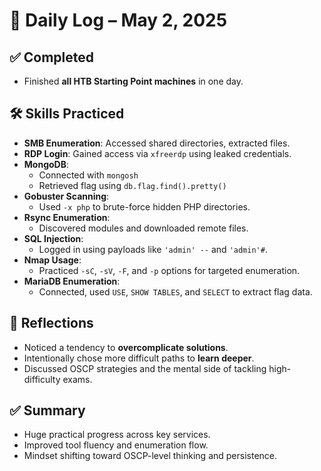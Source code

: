 # 🧠 Daily Log – May 2, 2025

## ✅ Completed
- Finished **all HTB Starting Point machines** in one day.

## 🛠️ Skills Practiced
- **SMB Enumeration**: Accessed shared directories, extracted files.
- **RDP Login**: Gained access via `xfreerdp` using leaked credentials.
- **MongoDB**:
  - Connected with `mongosh`
  - Retrieved flag using `db.flag.find().pretty()`
- **Gobuster Scanning**:
  - Used `-x php` to brute-force hidden PHP directories.
- **Rsync Enumeration**:
  - Discovered modules and downloaded remote files.
- **SQL Injection**:
  - Logged in using payloads like `'admin' --` and `'admin'#`.
- **Nmap Usage**:
  - Practiced `-sC`, `-sV`, `-F`, and `-p` options for targeted enumeration.
- **MariaDB Enumeration**:
  - Connected, used `USE`, `SHOW TABLES`, and `SELECT` to extract flag data.

## 🧠 Reflections
- Noticed a tendency to **overcomplicate solutions**.
- Intentionally chose more difficult paths to **learn deeper**.
- Discussed OSCP strategies and the mental side of tackling high-difficulty exams.

## ✅ Summary
- Huge practical progress across key services.
- Improved tool fluency and enumeration flow.
- Mindset shifting toward OSCP-level thinking and persistence.
